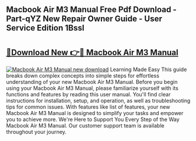 ## Macbook Air M3 Manual Free Pdf Download - Part-qYZ New Repair Owner Guide - User Service Edition 1Bssl

# <h2><a href="http://cf15337.oget.top/?id=Macbook+Air+M3+Manual">🔗Download New 👉🔴 Macbook Air M3 Manual</a></h2>

[![Macbook Air M3 Manual new download](https://i.imgur.com/5g1atiW.png)](http://cf15337.oget.top/?id=Macbook+Air+M3+Manual)
Learning Made Easy This guide breaks down complex concepts into simple steps for effortless understanding of your new Macbook Air M3 Manual. Before you begin using your Macbook Air M3 Manual, please familiarize yourself with its functions and features by reading this user manual. You'll find clear instructions for installation, setup, and operation, as well as troubleshooting tips for common issues. With features like list of features, your new Macbook Air M3 Manual is designed to simplify your tasks and empower you to achieve more. We're Here to Support You Every Step of the Way Macbook Air M3 Manual. Our customer support team is available throughout your journey.
